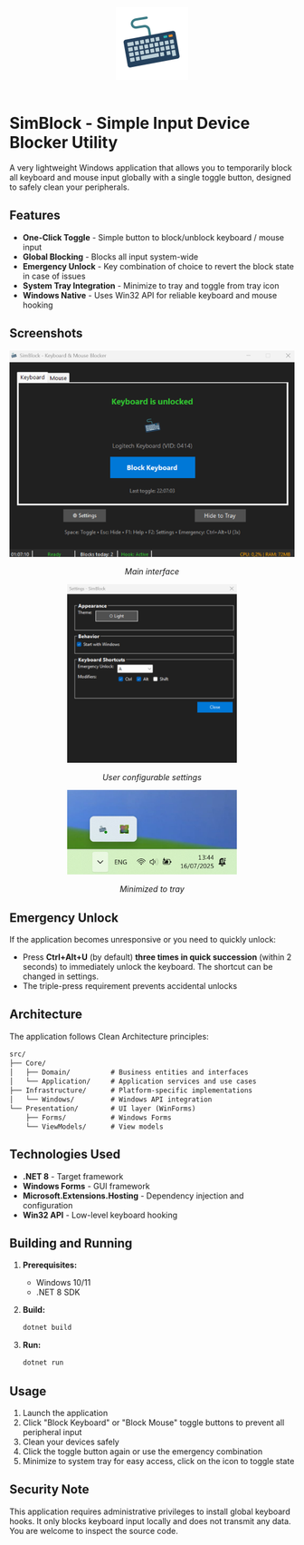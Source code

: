 <div align="center">
    <img src="src/Presentation/Resources/Images/logo.png" width="128">
    <br><br>
</div>

# SimBlock - Simple Input Device Blocker Utility

A very lightweight Windows application that allows you to temporarily block all keyboard 
and mouse input globally with a single toggle button, designed to safely clean your peripherals.

## Features

-  **One-Click Toggle** - Simple button to block/unblock keyboard / mouse input
-  **Global Blocking** - Blocks all input system-wide
-  **Emergency Unlock** - Key combination of choice to revert the block state in case of issues
-  **System Tray Integration** - Minimize to tray and toggle from tray icon
-  **Windows Native** - Uses Win32 API for reliable keyboard and mouse hooking

## Screenshots

<div align="center">
  <img src="docs/images/main_interface.png" alt="Main Interface" width="600">
  <p><i>Main interface</i></p>
  
   <img src="docs/images/settings.png" alt="Settings" width="300">
   <p><i>User configurable settings</i></p>

   <img src="docs/images/tray.png" alt="Tray" width="300">
  <p><i>Minimized to tray</i></p>
</div>

## Emergency Unlock

If the application becomes unresponsive or you need to quickly unlock:
- Press **Ctrl+Alt+U** (by default) **three times in quick succession** (within 2 seconds) to immediately unlock the keyboard. The shortcut can be changed in settings.
- The triple-press requirement prevents accidental unlocks

## Architecture

The application follows Clean Architecture principles:

```
src/
├── Core/
│   ├── Domain/          # Business entities and interfaces
│   └── Application/     # Application services and use cases
├── Infrastructure/      # Platform-specific implementations
│   └── Windows/         # Windows API integration
└── Presentation/        # UI layer (WinForms)
    ├── Forms/           # Windows Forms
    └── ViewModels/      # View models
```

## Technologies Used

- **.NET 8** - Target framework
- **Windows Forms** - GUI framework
- **Microsoft.Extensions.Hosting** - Dependency injection and configuration
- **Win32 API** - Low-level keyboard hooking


## Building and Running

1. **Prerequisites:**
   - Windows 10/11
   - .NET 8 SDK

2. **Build:**
   ```powershell
   dotnet build
   ```

3. **Run:**
   ```powershell
   dotnet run
   ```

## Usage

1. Launch the application
2. Click "Block Keyboard" or "Block Mouse" toggle buttons to prevent all peripheral input
3. Clean your devices safely
4. Click the toggle button again or use the emergency combination
5. Minimize to system tray for easy access, click on the icon to toggle state

## Security Note

This application requires administrative privileges to install global keyboard hooks. It only blocks keyboard input locally and does not transmit any data. You are welcome to inspect the source code. 

